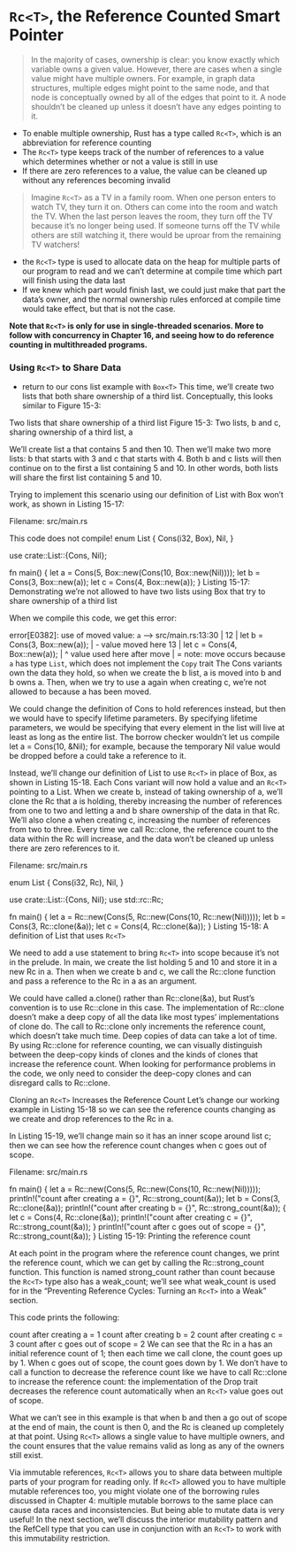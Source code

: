 # `Rc<T>`, the Reference Counted Smart Pointer

> In the majority of cases, ownership is clear: you know exactly which variable owns a given value. However, there are cases when a single value might have multiple owners. For example, in graph data structures, multiple edges might point to the same node, and that node is conceptually owned by all of the edges that point to it. A node shouldn’t be cleaned up unless it doesn’t have any edges pointing to it.

- To enable multiple ownership, Rust has a type called `Rc<T>`, which is an abbreviation for reference counting
- The `Rc<T>` type keeps track of the number of references to a value which determines whether or not a value is still in use
- If there are zero references to a value, the value can be cleaned up without any references becoming invalid

> Imagine `Rc<T>` as a TV in a family room. When one person enters to watch TV, they turn it on. Others can come into the room and watch the TV. When the last person leaves the room, they turn off the TV because it’s no longer being used. If someone turns off the TV while others are still watching it, there would be uproar from the remaining TV watchers!

- the `Rc<T>` type is used to allocate data on the heap for multiple parts of our program to read and we can’t determine at compile time which part will finish using the data last
- If we knew which part would finish last, we could just make that part the data’s owner, and the normal ownership rules enforced at compile time would take effect, but that is not the case.

__Note that `Rc<T>` is only for use in single-threaded scenarios. More to follow with concurrency in Chapter 16, and seeing how to do reference counting in multithreaded programs.__

### Using `Rc<T>` to Share Data

- return to our cons list example with `Box<T>` This time, we’ll create two lists that both share ownership of a third list. Conceptually, this looks similar to Figure 15-3:

Two lists that share ownership of a third list
Figure 15-3: Two lists, b and c, sharing ownership of a third list, a

We’ll create list a that contains 5 and then 10. Then we’ll make two more lists: b that starts with 3 and c that starts with 4. Both b and c lists will then continue on to the first a list containing 5 and 10. In other words, both lists will share the first list containing 5 and 10.

Trying to implement this scenario using our definition of List with Box<T> won’t work, as shown in Listing 15-17:

Filename: src/main.rs

This code does not compile!
enum List {
    Cons(i32, Box<List>),
    Nil,
}

use crate::List::{Cons, Nil};

fn main() {
    let a = Cons(5,
        Box::new(Cons(10,
            Box::new(Nil))));
    let b = Cons(3, Box::new(a));
    let c = Cons(4, Box::new(a));
}
Listing 15-17: Demonstrating we’re not allowed to have two lists using Box<T> that try to share ownership of a third list

When we compile this code, we get this error:


error[E0382]: use of moved value: `a`
  --> src/main.rs:13:30
   |
12 |     let b = Cons(3, Box::new(a));
   |                              - value moved here
13 |     let c = Cons(4, Box::new(a));
   |                              ^ value used here after move
   |
   = note: move occurs because `a` has type `List`, which does not implement
   the `Copy` trait
The Cons variants own the data they hold, so when we create the b list, a is moved into b and b owns a. Then, when we try to use a again when creating c, we’re not allowed to because a has been moved.

We could change the definition of Cons to hold references instead, but then we would have to specify lifetime parameters. By specifying lifetime parameters, we would be specifying that every element in the list will live at least as long as the entire list. The borrow checker wouldn’t let us compile let a = Cons(10, &Nil); for example, because the temporary Nil value would be dropped before a could take a reference to it.

Instead, we’ll change our definition of List to use `Rc<T>` in place of Box<T>, as shown in Listing 15-18. Each Cons variant will now hold a value and an `Rc<T>` pointing to a List. When we create b, instead of taking ownership of a, we’ll clone the Rc<List> that a is holding, thereby increasing the number of references from one to two and letting a and b share ownership of the data in that Rc<List>. We’ll also clone a when creating c, increasing the number of references from two to three. Every time we call Rc::clone, the reference count to the data within the Rc<List> will increase, and the data won’t be cleaned up unless there are zero references to it.

Filename: src/main.rs


enum List {
    Cons(i32, Rc<List>),
    Nil,
}

use crate::List::{Cons, Nil};
use std::rc::Rc;

fn main() {
    let a = Rc::new(Cons(5, Rc::new(Cons(10, Rc::new(Nil)))));
    let b = Cons(3, Rc::clone(&a));
    let c = Cons(4, Rc::clone(&a));
}
Listing 15-18: A definition of List that uses `Rc<T>`

We need to add a use statement to bring `Rc<T>` into scope because it’s not in the prelude. In main, we create the list holding 5 and 10 and store it in a new Rc<List> in a. Then when we create b and c, we call the Rc::clone function and pass a reference to the Rc<List> in a as an argument.

We could have called a.clone() rather than Rc::clone(&a), but Rust’s convention is to use Rc::clone in this case. The implementation of Rc::clone doesn’t make a deep copy of all the data like most types’ implementations of clone do. The call to Rc::clone only increments the reference count, which doesn’t take much time. Deep copies of data can take a lot of time. By using Rc::clone for reference counting, we can visually distinguish between the deep-copy kinds of clones and the kinds of clones that increase the reference count. When looking for performance problems in the code, we only need to consider the deep-copy clones and can disregard calls to Rc::clone.

Cloning an `Rc<T>` Increases the Reference Count
Let’s change our working example in Listing 15-18 so we can see the reference counts changing as we create and drop references to the Rc<List> in a.

In Listing 15-19, we’ll change main so it has an inner scope around list c; then we can see how the reference count changes when c goes out of scope.

Filename: src/main.rs


fn main() {
    let a = Rc::new(Cons(5, Rc::new(Cons(10, Rc::new(Nil)))));
    println!("count after creating a = {}", Rc::strong_count(&a));
    let b = Cons(3, Rc::clone(&a));
    println!("count after creating b = {}", Rc::strong_count(&a));
    {
        let c = Cons(4, Rc::clone(&a));
        println!("count after creating c = {}", Rc::strong_count(&a));
    }
    println!("count after c goes out of scope = {}", Rc::strong_count(&a));
}
Listing 15-19: Printing the reference count

At each point in the program where the reference count changes, we print the reference count, which we can get by calling the Rc::strong_count function. This function is named strong_count rather than count because the `Rc<T>` type also has a weak_count; we’ll see what weak_count is used for in the “Preventing Reference Cycles: Turning an `Rc<T>` into a Weak<T>” section.

This code prints the following:


count after creating a = 1
count after creating b = 2
count after creating c = 3
count after c goes out of scope = 2
We can see that the Rc<List> in a has an initial reference count of 1; then each time we call clone, the count goes up by 1. When c goes out of scope, the count goes down by 1. We don’t have to call a function to decrease the reference count like we have to call Rc::clone to increase the reference count: the implementation of the Drop trait decreases the reference count automatically when an `Rc<T>` value goes out of scope.

What we can’t see in this example is that when b and then a go out of scope at the end of main, the count is then 0, and the Rc<List> is cleaned up completely at that point. Using `Rc<T>` allows a single value to have multiple owners, and the count ensures that the value remains valid as long as any of the owners still exist.

Via immutable references, `Rc<T>` allows you to share data between multiple parts of your program for reading only. If `Rc<T>` allowed you to have multiple mutable references too, you might violate one of the borrowing rules discussed in Chapter 4: multiple mutable borrows to the same place can cause data races and inconsistencies. But being able to mutate data is very useful! In the next section, we’ll discuss the interior mutability pattern and the RefCell<T> type that you can use in conjunction with an `Rc<T>` to work with this immutability restriction.